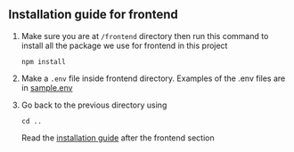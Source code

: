 ## Installation guide for frontend

1. Make sure you are at `/frontend` directory then run this command to install 
all the package we use for frontend in this project
    ```
    npm install
    ```
2. Make a `.env` file inside frontend directory.
Examples of the .env files are in [sample.env](./sample.env)

3. Go back to the previous directory using
    ```
    cd ..
    ```
   Read the [installation guide](../README.md) after the frontend section